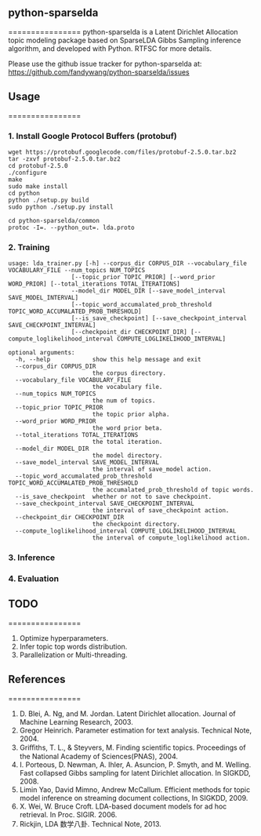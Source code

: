 ## python-sparselda
================
python-sparselda is a Latent Dirichlet Allocation topic modeling package based on SparseLDA Gibbs Sampling inference algorithm, and developed with Python. 
RTFSC for more details.

Please use the github issue tracker for python-sparselda at:
https://github.com/fandywang/python-sparselda/issues

## Usage
================
### 1. Install Google Protocol Buffers (protobuf)
    wget https://protobuf.googlecode.com/files/protobuf-2.5.0.tar.bz2
    tar -zxvf protobuf-2.5.0.tar.bz2
    cd protobuf-2.5.0
    ./configure
    make
    sudo make install
    cd python
    python ./setup.py build
    sudo python ./setup.py install
    
    cd python-sparselda/common
    protoc -I=. --python_out=. lda.proto

### 2. Training
    usage: lda_trainer.py [-h] --corpus_dir CORPUS_DIR --vocabulary_file VOCABULARY_FILE --num_topics NUM_TOPICS
                      [--topic_prior TOPIC_PRIOR] [--word_prior WORD_PRIOR] [--total_iterations TOTAL_ITERATIONS] 
                      --model_dir MODEL_DIR [--save_model_interval SAVE_MODEL_INTERVAL]
                      [--topic_word_accumalated_prob_threshold TOPIC_WORD_ACCUMALATED_PROB_THRESHOLD]
                      [--is_save_checkpoint] [--save_checkpoint_interval SAVE_CHECKPOINT_INTERVAL]
                      [--checkpoint_dir CHECKPOINT_DIR] [--compute_loglikelihood_interval COMPUTE_LOGLIKELIHOOD_INTERVAL]

    optional arguments:
      -h, --help            show this help message and exit
      --corpus_dir CORPUS_DIR
                            the corpus directory.
      --vocabulary_file VOCABULARY_FILE
                            the vocabulary file.
      --num_topics NUM_TOPICS
                            the num of topics.
      --topic_prior TOPIC_PRIOR
                            the topic prior alpha.
      --word_prior WORD_PRIOR
                            the word prior beta.
      --total_iterations TOTAL_ITERATIONS
                            the total iteration.
      --model_dir MODEL_DIR
                            the model directory.
      --save_model_interval SAVE_MODEL_INTERVAL
                            the interval of save_model action.
      --topic_word_accumalated_prob_threshold TOPIC_WORD_ACCUMALATED_PROB_THRESHOLD
                            the accumalated_prob_threshold of topic words.
      --is_save_checkpoint  whether or not to save checkpoint.
      --save_checkpoint_interval SAVE_CHECKPOINT_INTERVAL
                            the interval of save_checkpoint action.
      --checkpoint_dir CHECKPOINT_DIR
                            the checkpoint directory.
      --compute_loglikelihood_interval COMPUTE_LOGLIKELIHOOD_INTERVAL
                            the interval of compute_loglikelihood action.    
### 3. Inference
### 4. Evaluation

## TODO
================
1. Optimize hyperparameters.
2. Infer topic top words distribution.
3. Parallelization or Multi-threading.

## References
================
1. D. Blei, A. Ng, and M. Jordan. Latent Dirichlet allocation. Journal of Machine Learning Research, 2003.
2. Gregor Heinrich. Parameter estimation for text analysis. Technical Note, 2004.
3. Griﬃths, T. L., & Steyvers, M. Finding scientiﬁc topics. Proceedings of the National Academy of Sciences(PNAS), 2004.
4. I. Porteous, D. Newman, A. Ihler, A. Asuncion, P. Smyth, and M. Welling. Fast collapsed Gibbs sampling for latent Dirichlet allocation. In SIGKDD, 2008.
5. Limin Yao, David Mimno, Andrew McCallum. Efficient methods for topic model inference on streaming document collections, In SIGKDD, 2009.
7. X. Wei, W. Bruce Croft. LDA-based document models for ad hoc retrieval. In Proc. SIGIR. 2006.
8. Rickjin, LDA 数学八卦. Technical Note, 2013.
